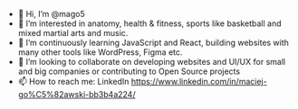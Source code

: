 - 👋 Hi, I’m @mago5
- 👀 I’m interested in anatomy, health & fitness, sports like basketball and mixed martial arts and music.
- 🌱 I’m continuously learning JavaScript and React, building websites with many other tools like WordPress, Figma etc.
- 💞️ I’m looking to collaborate on developing websites and UI/UX for small and big companies or contributing to Open Source projects
- 📫 How to reach me: LinkedIn https://www.linkedin.com/in/maciej-go%C5%82awski-bb3b4a224/
